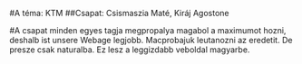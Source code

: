 #A téma: KTM
##Csapat: Csismaszia Maté, Kiráj Agostone

#A csapat minden egyes tagja megpropalya magabol a maximumot hozni, deshalb ist unsere Webage legjobb. Macprobajuk leutanozni az eredetit. De presze csak naturalba. Ez lesz a leggizdabb veboldal magyarbe.
